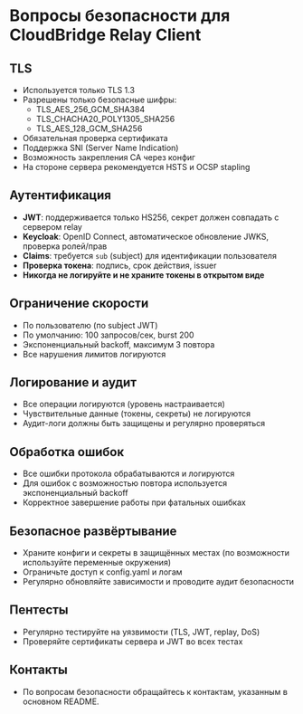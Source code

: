 # Вопросы безопасности для CloudBridge Relay Client

## TLS
- Используется только TLS 1.3
- Разрешены только безопасные шифры:
  - TLS_AES_256_GCM_SHA384
  - TLS_CHACHA20_POLY1305_SHA256
  - TLS_AES_128_GCM_SHA256
- Обязательная проверка сертификата
- Поддержка SNI (Server Name Indication)
- Возможность закрепления CA через конфиг
- На стороне сервера рекомендуется HSTS и OCSP stapling

## Аутентификация
- **JWT**: поддерживается только HS256, секрет должен совпадать с сервером relay
- **Keycloak**: OpenID Connect, автоматическое обновление JWKS, проверка ролей/прав
- **Claims**: требуется `sub` (subject) для идентификации пользователя
- **Проверка токена**: подпись, срок действия, issuer
- **Никогда не логируйте и не храните токены в открытом виде**

## Ограничение скорости
- По пользователю (по subject JWT)
- По умолчанию: 100 запросов/сек, burst 200
- Экспоненциальный backoff, максимум 3 повтора
- Все нарушения лимитов логируются

## Логирование и аудит
- Все операции логируются (уровень настраивается)
- Чувствительные данные (токены, секреты) не логируются
- Аудит-логи должны быть защищены и регулярно проверяться

## Обработка ошибок
- Все ошибки протокола обрабатываются и логируются
- Для ошибок с возможностью повтора используется экспоненциальный backoff
- Корректное завершение работы при фатальных ошибках

## Безопасное развёртывание
- Храните конфиги и секреты в защищённых местах (по возможности используйте переменные окружения)
- Ограничьте доступ к config.yaml и логам
- Регулярно обновляйте зависимости и проводите аудит безопасности

## Пентесты
- Регулярно тестируйте на уязвимости (TLS, JWT, replay, DoS)
- Проверяйте сертификаты сервера и JWT во всех тестах

## Контакты
- По вопросам безопасности обращайтесь к контактам, указанным в основном README. 
